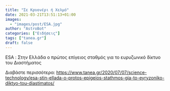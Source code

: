 ```yaml
---
title: "Σε Κρυονέρι ή Χελμό"
date: 2021-03-21T13:51:13+01:00
images:
  - "images/post/ESA.jpg"
author: "AstroBot"
categories: ["Ειδήσεις"]
tags: ["tanea.gr"]
draft: false
---
```


ESA : Στην Ελλάδα ο πρώτος επίγειος σταθμός για το ευρυζωνικό δίκτυο του Διαστήματος

Διαβάστε περισσότερα: https://www.tanea.gr/2020/07/07/science-technology/esa-stin-ellada-o-protos-epigeios-stathmos-gia-to-eyryzoniko-diktyo-tou-diastimatos/
